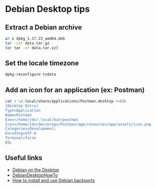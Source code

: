 # Debian Desktop tips

## Extract a Debian archive
```bash
ar x dpkg_1.17.23_amd64.deb
tar -zxf data.tar.gz
(or tar -xf data.tar.xz)
```

## Set the locale timezone
```bash
dpkg-reconfigure tzdata
```

## Add an icon for an application (ex: Postman)
```bash
cat > ~/.local/share/applications/Postman.desktop <<EOL
[Desktop Entry]
Type=Application
Name=Postman
Exec=/home/jdx/.local/bin/postman
Icon=/home/jdx/dev/progs/Postman/app/resources/app/assets/icon.png
Categories=Development;
Encoding=UTF-8
Terminal=false
EOL
```

## Useful links
* [Debian on the Desktop](https://www.debian.org/devel/debian-desktop/index.en.html)
* [DebianDesktopHowTo](https://wiki.debian.org/DebianDesktopHowTo)
* [How to install and use Debian backports](https://linuxconfig.org/how-to-install-and-use-debian-backports)
